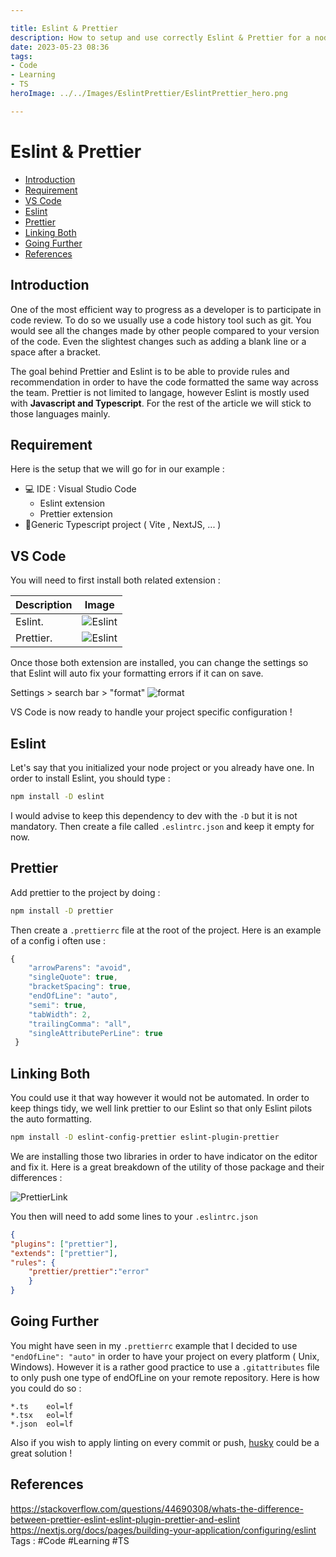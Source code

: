 ```yaml
---

title: Eslint & Prettier
description: How to setup and use correctly Eslint & Prettier for a node JS or TS application.
date: 2023-05-23 08:36
tags: 
- Code
- Learning
- TS
heroImage: ../../Images/EslintPrettier/EslintPrettier_hero.png

---
```


# Eslint & Prettier

- [Introduction](#Introduction)
- [Requirement](#Requirement)
- [VS Code](#VS%20Code)
- [Eslint](#Eslint)
- [Prettier](#Prettier)
- [Linking Both](#Linking%20Both)
- [Going Further](#Going%20Further)
- [References](#References)



## Introduction

One of the most efficient way to progress as a developer is to participate in code review. To do so we usually use a code history tool such as git. You would see all the changes made by other people compared to your version of the code. Even the slightest changes such as adding a blank line or a space after a bracket. 

The goal behind Prettier and Eslint is to be able to provide rules and recommendation in order to have the code formatted the same way across the team. Prettier is not limited to langage, however Eslint is mostly used with **Javascript and Typescript**. For the rest of the article we will stick to those languages mainly.

## Requirement

Here is the setup that we will go for in our example :

- 💻 IDE : Visual Studio Code
	- Eslint extension
	- Prettier extension
- 🚀Generic Typescript project ( Vite , NextJS, ... )	



## VS Code

You will need to first install both related extension :

| Description         | Image                                         |
| ------------------- | --------------------------------------------- |
| Eslint. | ![Eslint](../../Images/EslintPrettier/eslint_extension.png) |
| Prettier. | ![Eslint](../../Images/EslintPrettier/prettier_extension.png) |


Once those both extension are installed, you can change the settings so that Eslint will auto fix your formatting errors if it can on save.

Settings > search bar > "format"
![format](../../Images/EslintPrettier/default_format.png)

VS Code is now ready to handle your project specific configuration ! 


## Eslint 

Let's say that you initialized your node project or you already have one. In order to install Eslint, you should type :

```bash
npm install -D eslint
```

I would advise to keep this dependency to dev with the `-D` but it is not mandatory.
Then create a file called `.eslintrc.json` and keep it empty for now.

## Prettier

Add prettier to the project by doing :
```bash
npm install -D prettier
```

Then create a `.prettierrc` file at the root of the project.
Here is an example of a config i often use :
```js
{
    "arrowParens": "avoid",
    "singleQuote": true,
    "bracketSpacing": true,
    "endOfLine": "auto",
    "semi": true,
    "tabWidth": 2,
    "trailingComma": "all",
    "singleAttributePerLine": true
 }
```

## Linking Both

You could use it that way however it would not be automated. In order to keep things tidy, we well link prettier to our Eslint so that only Eslint pilots the auto formatting.

```bash
npm install -D eslint-config-prettier eslint-plugin-prettier
```

We are installing those two libraries in order to have indicator on the editor and fix it. Here is a great breakdown of the utility of those package and their differences :

![PrettierLink](../../Images/EslintPrettier/prettier-link.png)

You then will need to add some lines to your `.eslintrc.json`

```json
{
"plugins": ["prettier"],
"extends": ["prettier"],
"rules": {
    "prettier/prettier":"error"
    }
}
```
## Going Further

You might have seen in my `.prettierrc` example that I decided to use `"endOfLine": "auto"` in order to have your project on every platform ( Unix, Windows). However it is a rather good practice to use a `.gitattributes` file to only push one type of endOfLine on your remote repository. Here is how you could do so :

```.gitattributes
*.ts    eol=lf
*.tsx   eol=lf
*.json  eol=lf
```

Also if you wish to apply linting on every commit or push, [husky](https://github.com/typicode/husky) could be a great solution !
## References
https://stackoverflow.com/questions/44690308/whats-the-difference-between-prettier-eslint-eslint-plugin-prettier-and-eslint
https://nextjs.org/docs/pages/building-your-application/configuring/eslint
Tags : #Code #Learning #TS 



